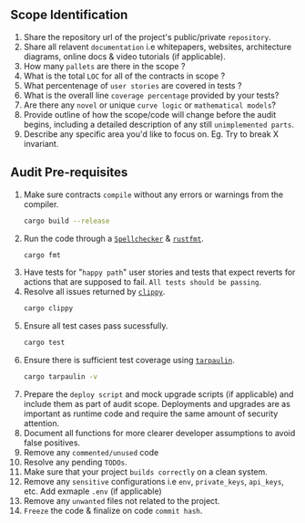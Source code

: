 ## Scope Identification
1. Share the repository url of the project's public/private `repository`.
2. Share all relavent `documentation` i.e whitepapers, websites, architecture diagrams, online docs & video tutorials (if applicable).
3. How many `pallets` are there in the scope ?
4. What is the total `LOC` for all of the contracts in scope ?
5. What percentenage of `user stories` are covered in tests ?
6. What is the overall line `coverage percentage` provided by your tests?
7. Are there any `novel` or unique `curve logic` or `mathematical models`? 
8. Provide outline of how the scope/code will change before the audit begins, including a detailed description of any still `unimplemented parts`.
9. Describe any specific area you'd like to focus on. Eg. Try to break X invariant.
    
## Audit Pre-requisites
1. Make sure contracts `compile` without any errors or warnings from the compiler.
   ```sh
   cargo build --release
   ```
2. Run the code through a [`Spellchecker`](https://github.com/hunspell/hunspell) & [`rustfmt`](https://github.com/rust-lang/rustfmt).
   ```sh
   cargo fmt
   ```
3. Have tests for "`happy path`" user stories and tests that expect reverts for actions that are supposed to fail. `All tests should be passing`.
4. Resolve all issues returned by [`clippy`](https://github.com/rust-lang/rust-clippy).
   ```sh
   cargo clippy
   ```
5. Ensure all test cases pass sucessfully.
   ```sh
   cargo test
   ```
6. Ensure there is sufficient test coverage using [`tarpaulin`](https://github.com/xd009642/tarpaulin).
   ```sh
   cargo tarpaulin -v
   ```
7. Prepare the `deploy script` and mock upgrade scripts (if applicable) and include them as part of audit scope. Deployments and upgrades are as important as runtime code and require the same amount of security attention.
8. Document all functions for more clearer developer assumptions to avoid false positives.
9. Remove any `commented/unused` code
10. Resolve any pending `TODOs`.
11. Make sure that your project `builds correctly` on a clean system.
12. Remove any `sensitive` configurations i.e `env`, `private_keys`, `api_keys`, etc. Add exmaple `.env` (if applicable)
13. Remove any `unwanted` files not related to the project.
14. `Freeze` the code & finalize on code `commit hash`.